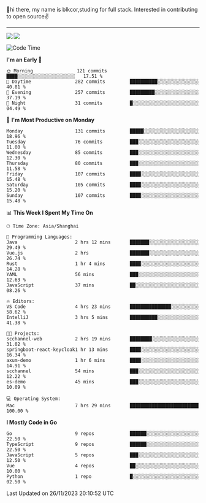 👋hi there, my name is blkcor,studing for full stack.
Interested in contributing to open source✌️

<hr/>

![](https://github-readme-stats.vercel.app/api?username=blkcor)
<a href="https://github.com/blkcor/github-readme-stats">
    <img align="left" src="https://github-readme-stats.vercel.app/api/top-langs/?username=blkcor&hide=jupyter%20notebook,shaderlab,tex,c%23&langs_count=9" />
</a>


<!--START_SECTION:waka-->
![Code Time](http://img.shields.io/badge/Code%20Time-759%20hrs%2059%20mins-blue)

**I'm an Early 🐤** 

```text
🌞 Morning                121 commits         ████░░░░░░░░░░░░░░░░░░░░░   17.51 % 
🌆 Daytime                282 commits         ██████████░░░░░░░░░░░░░░░   40.81 % 
🌃 Evening                257 commits         █████████░░░░░░░░░░░░░░░░   37.19 % 
🌙 Night                  31 commits          █░░░░░░░░░░░░░░░░░░░░░░░░   04.49 % 
```
📅 **I'm Most Productive on Monday** 

```text
Monday                   131 commits         █████░░░░░░░░░░░░░░░░░░░░   18.96 % 
Tuesday                  76 commits          ███░░░░░░░░░░░░░░░░░░░░░░   11.00 % 
Wednesday                85 commits          ███░░░░░░░░░░░░░░░░░░░░░░   12.30 % 
Thursday                 80 commits          ███░░░░░░░░░░░░░░░░░░░░░░   11.58 % 
Friday                   107 commits         ████░░░░░░░░░░░░░░░░░░░░░   15.48 % 
Saturday                 105 commits         ████░░░░░░░░░░░░░░░░░░░░░   15.20 % 
Sunday                   107 commits         ████░░░░░░░░░░░░░░░░░░░░░   15.48 % 
```


📊 **This Week I Spent My Time On** 

```text
🕑︎ Time Zone: Asia/Shanghai

💬 Programming Languages: 
Java                     2 hrs 12 mins       ███████░░░░░░░░░░░░░░░░░░   29.49 % 
Vue.js                   2 hrs               ███████░░░░░░░░░░░░░░░░░░   26.74 % 
Rust                     1 hr 4 mins         ████░░░░░░░░░░░░░░░░░░░░░   14.28 % 
YAML                     56 mins             ███░░░░░░░░░░░░░░░░░░░░░░   12.63 % 
JavaScript               37 mins             ██░░░░░░░░░░░░░░░░░░░░░░░   08.26 % 

🔥 Editors: 
VS Code                  4 hrs 23 mins       ███████████████░░░░░░░░░░   58.62 % 
IntelliJ                 3 hrs 5 mins        ██████████░░░░░░░░░░░░░░░   41.38 % 

🐱‍💻 Projects: 
scchannel-web            2 hrs 19 mins       ████████░░░░░░░░░░░░░░░░░   31.02 % 
springboot-react-keycloak1 hr 13 mins        ████░░░░░░░░░░░░░░░░░░░░░   16.34 % 
axum-demo                1 hr 6 mins         ████░░░░░░░░░░░░░░░░░░░░░   14.91 % 
scchannel                54 mins             ███░░░░░░░░░░░░░░░░░░░░░░   12.22 % 
es-demo                  45 mins             ███░░░░░░░░░░░░░░░░░░░░░░   10.09 % 

💻 Operating System: 
Mac                      7 hrs 29 mins       █████████████████████████   100.00 % 
```

**I Mostly Code in Go** 

```text
Go                       9 repos             ██████░░░░░░░░░░░░░░░░░░░   22.50 % 
TypeScript               9 repos             ██████░░░░░░░░░░░░░░░░░░░   22.50 % 
JavaScript               5 repos             ███░░░░░░░░░░░░░░░░░░░░░░   12.50 % 
Vue                      4 repos             ██░░░░░░░░░░░░░░░░░░░░░░░   10.00 % 
Python                   1 repo              █░░░░░░░░░░░░░░░░░░░░░░░░   02.50 % 
```




 Last Updated on 26/11/2023 20:10:52 UTC
<!--END_SECTION:waka-->


